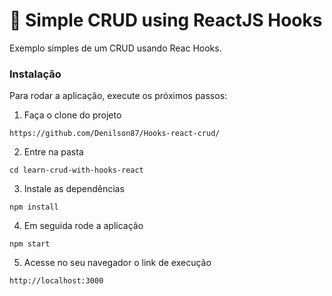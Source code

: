 # :electric_plug: Simple CRUD using ReactJS Hooks

Exemplo simples de um CRUD usando Reac Hooks. 


### Instalação

Para rodar a aplicação, execute os próximos passos:

1. Faça o clone do projeto
```
https://github.com/Denilson87/Hooks-react-crud/
```

2. Entre na pasta

```
cd learn-crud-with-hooks-react
```

3. Instale as dependências

```
npm install
```

4. Em seguida rode a aplicação

```
npm start
```

5. Acesse no seu navegador o link de execução

```
http://localhost:3000
```


